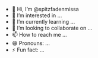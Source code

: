 - 👋 Hi, I’m @spitzfadenmissa
- 👀 I’m interested in ...
- 🌱 I’m currently learning ...
- 💞️ I’m looking to collaborate on ...
- 📫 How to reach me ...
- 😄 Pronouns: ...
- ⚡ Fun fact: ...

<!---
spitzfadenmissa/spitzfadenmissa is a ✨ special ✨ repository because its `README.md` (this file) appears on your GitHub profile.
You can click the Preview link to take a look at your changes.
--->
